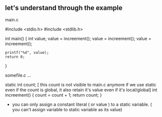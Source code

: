 ## let's understand through the example

main.c

#include <stdio.h>
#include <stdlib.h>

int main() {
    int value; 
    value = increement();
    value = increement();
    value = increement();

    printf("%d", value);
    return 0;
}



somefile.c ...

static int count;     [ this count is not visible to main.c anymore if we use static even if the count is global, it also retain it's value even if it's local/global]
int increement() {
    count =  count + 1;
    return count;
}

- you can only assign a constant literal ( or value ) to a static variable. ( you can't assign variable to static variable as its value)